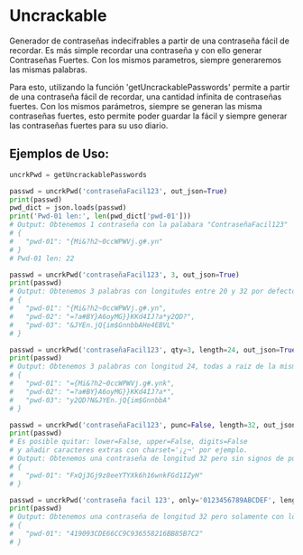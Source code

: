 # Uncrackable
Generador de contraseñas indecifrables a partir de una contraseña fácil de recordar. Es más simple recordar una contraseña y con ello 
generar Contraseñas Fuertes. Con los mismos parametros, siempre generaremos las mismas palabras.

Para esto, utilizando la función 'getUncrackablePasswords' permite a partir de una contraseña fácil de recordar, una cantidad infinita de contraseñas fuertes. 
Con los mismos parámetros, siempre se generan las misma contraseñas fuertes, esto permite poder guardar la fácil y siempre generar las 
contraseñas fuertes para su uso diario.

## Ejemplos de Uso:

```Python
uncrkPwd = getUncrackablePasswords

passwd = uncrkPwd('contraseñaFacil123', out_json=True)
print(passwd)
pwd_dict = json.loads(passwd)
print('Pwd-01 len:', len(pwd_dict['pwd-01']))
# Output: Obtenemos 1 contraseña con la palabara "ContraseñaFacil123"
# {
#   "pwd-01": "{Mi&?h2~0ccWPWVj.g#.yn"
# }
# Pwd-01 len: 22

passwd = uncrkPwd('contraseñaFacil123', 3, out_json=True)
print(passwd)
# Output: Obtenemos 3 palabras con longitudes entre 20 y 32 por defecto, todas a raiz de la misma contraseña.
# {
#   "pwd-01": "{Mi&?h2~0ccWPWVj.g#.yn",
#   "pwd-02": "=?a#BY}A6oyMG}}KKd4IJ?a*y2QD?",
#   "pwd-03": "&JYEn.jQ{im$GnnbbAHe4EBVL"
# }

passwd = uncrkPwd('contraseñaFacil123', qty=3, length=24, out_json=True)
print(passwd)
# Output: Obtenemos 3 palabras con longitud 24, todas a raiz de la misma contraseña.
# {
#   "pwd-01": "={Mi&?h2~0ccWPWVj.g#.ynk",
#   "pwd-02": "=?a#BY}A6oyMG}}KKd4IJ?a*",
#   "pwd-03": "y2QD?N&JYEn.jQ{im$GnnbbA"
# }

passwd = uncrkPwd('contraseñaFacil123', punc=False, length=32, out_json=True)
print(passwd)
# Es posible quitar: lower=False, upper=False, digits=False
# y añadir caracteres extras con charset='¡¿¬' por ejemplo.
# Output: Obtenemos una contraseña de longitud 32 pero sin signos de puntuación:
# {
#   "pwd-01": "FxQj3Gj9z8eeYTYXk6h16wnkFGd1IZyH"
# }

passwd = uncrkPwd('contraseña facil 123', only='0123456789ABCDEF', length=32, out_json=True)
print(passwd)
# Output: Obtenemos una contraseña de longitud 32 pero solamente con los caracteres dados:
# {
#   "pwd-01": "419093CDE66CC9C936558216BB85B7C2"
# }
```
